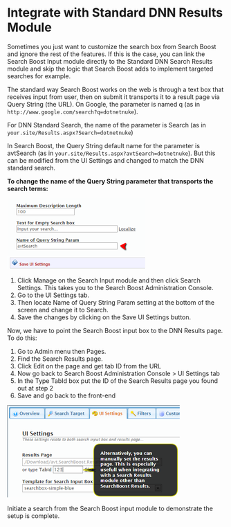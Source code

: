 # Integrate with Standard DNN Results Module

Sometimes you just want to customize the search box from Search Boost and ignore the rest of the features. If this is the case, you can link the Search Boost Input module directly to the Standard DNN Search Results module and skip the logic that Search Boost adds to implement targeted searches for example.

The standard way Search Boost works on the web is through a text box that receives input from user, then on submit it transports it to a result page via Query String (the URL). On Google, the parameter is named q (as in `http://www.google.com/search?q=dotnetnuke`).

For DNN Standard Search, the name of the parameter is Search (as in `your.site/Results.aspx?Search=dotnetnuke`)

In Search Boost, the Query String default name for the parameter is avtSearch (as in `your.site/Results.aspx?avtSearch=dotnetnuke`). But this can be modified from the UI Settings and changed to match the DNN standard search.

**To change the name of the Query String parameter that transports the search terms:**

![](/search-boost/miscellaneous/assets/search-query-string-param.png)

1. Click Manage on the Search Input module and then click Search Settings. This takes you to the Search Boost Administration Console.
2. Go to the UI Settings tab.
3. Then locate Name of Query String Param setting at the bottom of the screen and change it to Search.
4. Save the changes by clicking on the Save UI Settings button.

Now, we have to point the Search Boost input box to the DNN Results page. To do this:
1. Go to Admin menu then Pages.
2. Find the Search Results page. 
3. Click Edit on the page and get tab ID from the URL
4. Now go back to Search Boost Administration Console > UI Settings tab
5. In the Type TabId box put the ID of the Search Results page you found out at step 2
6. Save and go back to the front-end

![](/search-boost/miscellaneous/assets/search-results-page-byid.png)

Initiate a search from the Search Boost input module to demonstrate the setup is complete.
